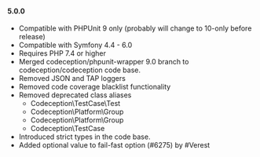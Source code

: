 #### 5.0.0

* Compatible with PHPUnit 9 only (probably will change to 10-only before release)
* Compatible with Symfony 4.4 - 6.0
* Requires PHP 7.4 or higher
* Merged codeception/phpunit-wrapper 9.0 branch to codeception/codeception code base.
* Removed JSON and TAP loggers
* Removed code coverage blacklist functionality
* Removed deprecated class aliases
  - Codeception\TestCase\Test
  - Codeception\Platform\Group
  - Codeception\Platform\Group
  - Codeception\TestCase
* Introduced strict types in the code base.
* Added optional value to fail-fast option (#6275) by #Verest
